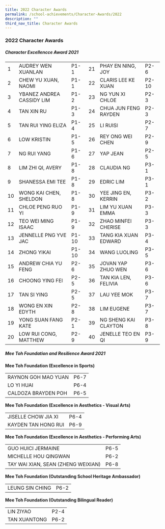```yaml
---
title: 2022 Character Awards
permalink: /school-achievements/Character-Awards/2022
description: ""
third_nav_title: Character Awards
---
```

### 2022 Character Awards

##### Character Excellencce Award 2021

|  	|  	|  	|  	|  	|  	|
|---	|---	|---	|---	|---	|---	|
| 1 	| AUDREY WEN XUANLAN 	| P1-1 	| 21 	| PHAY EN NING, JOY 	| P2-6 	|
| 2 	| CHEW YU XUAN, NAOMI 	| P1-1 	| 22 	| CLARIS LEE KE XUAN 	| P2-10 	|
| 3 	| YBANEZ ANDREA CASSIDY LIM 	| P1-2 	| 23 	| NG YUN XI CHLOE 	| P2-3 	|
| 4 	| TAN XIN RU 	| P1-3 	| 24 	| CHUA JUN FENG RAYDEN 	| P2-3 	|
| 5 	| TAN RUI YING ELIZA 	| P1-4 	| 25 	| LI RUISI 	| P2-7 	|
| 6 	| LOW KRISTIN 	| P1-5 	| 26 	| REY ONG WEI CHEN 	| P2-9 	|
| 7 	| NG RUI YANG 	| P1-6 	| 27 	| YAP JEAN 	| P2-5 	|
| 8 	| LIM ZHI QI, AVERY 	| P1-8 	| 28 	| CLAUDIA NG 	| P3-1 	|
| 9 	| SHANESSA EMI TEE 	| P1-8 	| 29 	| EDRIC LIM 	| P3-1 	|
| 10 	| WONG KAI CHEN, SHELDON 	| P1-8 	| 30 	| YEE JING EN, KERRIN 	| P3-2 	|
| 11 	| CHLOE PENG RUO YI 	| P1-9 	| 31 	| LIM YU XUAN EMMA 	| P3-3 	|
| 12 	| TEO WEI MING ISAAC 	| P1-9 	| 32 	| ZHAO MINFEI CHERISE 	| P3-3 	|
| 13 	| JENNELLE PNG YVE JAC 	| P1-10 	| 33 	| TANG KIA XUAN EDWARD 	| P3-4 	|
| 14 	| ZHONG YIKAI 	| P1-10 	| 34 	| WANG LUOLING 	| P3-5 	|
| 15 	| ANDREW CHIA YU FENG 	| P2-6 	| 35 	| JOVAN YAP ZHUO WEN 	| P3-6 	|
| 16 	| CHOONG YING FEI 	| P2-5 	| 36 	| TAN KIA LEN, FELIVIA 	| P3-6 	|
| 17 	| TAN SI YING 	| P2-5 	| 37 	| LAU YEE MOK 	| P3-7 	|
| 18 	| WONG EN XIN EDYTH 	| P2-8 	| 38 	| LIM EUGENE 	| P3-7 	|
| 19 	| YONG SUAN FANG KATE 	| P2-1 	| 39 	| NG SHENG KAI CLAYTON 	| P3-8 	|
| 20 	| LOW RUI CONG, MATTHEW 	| P2-9 	| 40 	| JENELLE TEO EN QI 	| P3-9 	|

##### Mee Toh Foundation and Resilience Award 2021

**Mee Toh Foundation (Excellence in Sports)**

|  	|  	|
|---	|---	|
| RAYNON GOH MAO YUAN 	| P6-7 	|
| LO YI HUAI 	| P6-4 	|
| CALDOZA BRAYDEN POH 	| P6-5 	|

**Mee Toh Foundation (Excellence in Aesthetics - Visual Arts)**

|  	|  	|
|---	|---	|
| JISELLE CHOW JIA XI 	| P6-4 	|
| KAYDEN TAN HONG RUI 	| P6-9 	|


**Mee Toh Foundation (Excellence in Aesthetics - Performing Arts)**

|  	|  	|
|---	|---	|
| GUO HUICI JERMAINE 	| P6-5 	|
| MICHELLE HOU QINGWAN 	| P6-2 	|
| TAY WAI XIAN, SEAN (ZHENG WEIXIAN) 	| P6-8 	|

**Mee Toh Foundation (Outstanding School Heritage Ambassador)**

|  	|  	|
|---	|---	|
| LEUNG SIN CHING 	| P6-2 	|

**Mee Toh Foundation (Outstanding Bilingual Reader)**

|  	|  	|
|---	|---	|
| LIN ZIYAO 	| P2-4 	|
| TAN XUANTONG 	| P6-2 	|
